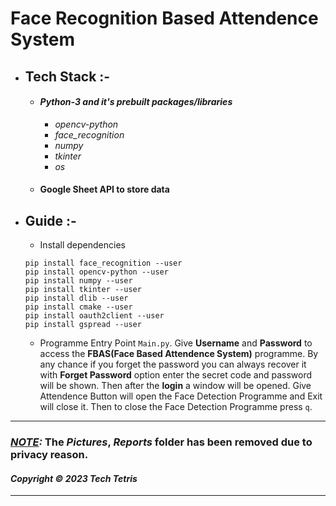 # Face Recognition Based Attendence System 

- ## Tech Stack :-
    - #### ***Python-3 and it's prebuilt packages/libraries***
        - *opencv-python*
        - *face_recognition*
        - *numpy*
        - *tkinter*
        - *os*
    - #### ****Google Sheet API to store data****
- ## Guide :-
  - Install dependencies
  ```
  pip install face_recognition --user
  pip install opencv-python --user
  pip install numpy --user
  pip install tkinter --user
  pip install dlib --user
  pip install cmake --user
  pip install oauth2client --user
  pip install gspread --user
  ```
  - Programme Entry Point ```Main.py```.
    Give **Username** and **Password** to access the **FBAS(Face Based Attendence System)** programme.
    By any chance if you forget the password you can always recover it with **Forget Password**
    option enter the secret code and password will be shown. Then after the **login** a window will be opened.
    Give Attendence Button will open the Face Detection Programme and Exit will close it.
    Then to close the Face Detection Programme press `q`.
---
### ***<u>NOTE</u>:*** The *Pictures*, *Reports* folder has been removed due to privacy reason.

#### *Copyright © 2023 Tech Tetris*
---
